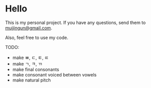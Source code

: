 # Hello
This is my personal project. If you have any questions, send them to mujjingun@gmail.com.

Also, feel free to use my code.

TODO:
- make ㅃ, ㄷ, ㅌ, ㄸ
- make ㄱ, ㅋ, ㄲ
- make final consonants
- make consonant voiced between vowels
- make natural pitch